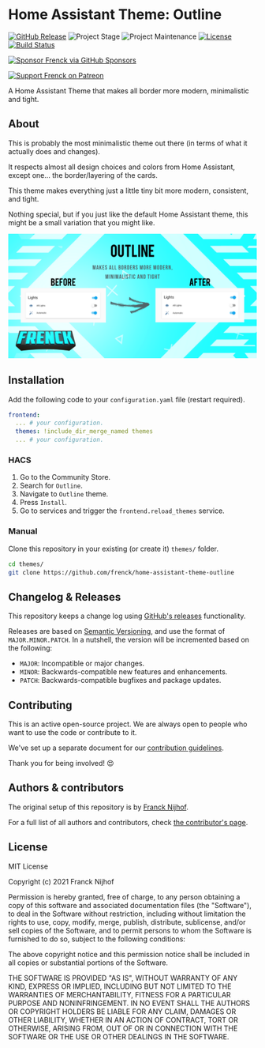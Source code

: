 # Home Assistant Theme: Outline

[![GitHub Release][releases-shield]][releases]
![Project Stage][project-stage-shield]
![Project Maintenance][maintenance-shield]
[![License][license-shield]](LICENSE.md)
[![Build Status][build-shield]][build]

[![Sponsor Frenck via GitHub Sponsors][github-sponsors-shield]][github-sponsors]

[![Support Frenck on Patreon][patreon-shield]][patreon]

A Home Assistant Theme that makes all border more modern, minimalistic and
tight.

## About

This is probably the most minimalistic theme out there (in terms of what
it actually does and changes).

It respects almost all design choices and colors from Home Assistant, except
one... the border/layering of the cards.

This theme makes everything just a little tiny bit more modern, consistent,
and tight.

Nothing special, but if you just like the default Home Assistant theme, this
might be a small variation that you might like.

[![Home Assistant Theme: Outline; Before & After][preview]][preview]

## Installation

Add the following code to your `configuration.yaml` file (restart required).

```yaml
frontend:
  ... # your configuration.
  themes: !include_dir_merge_named themes
  ... # your configuration.
```

### HACS

1. Go to the Community Store.
2. Search for `Outline`.
3. Navigate to `Outline` theme.
4. Press `Install`.
5. Go to services and trigger the `frontend.reload_themes` service.

### Manual

Clone this repository in your existing (or create it) `themes/` folder.

```bash
cd themes/
git clone https://github.com/frenck/home-assistant-theme-outline
```

## Changelog & Releases

This repository keeps a change log using [GitHub's releases][releases]
functionality.

Releases are based on [Semantic Versioning][semver], and use the format
of `MAJOR.MINOR.PATCH`. In a nutshell, the version will be incremented
based on the following:

- `MAJOR`: Incompatible or major changes.
- `MINOR`: Backwards-compatible new features and enhancements.
- `PATCH`: Backwards-compatible bugfixes and package updates.

## Contributing

This is an active open-source project. We are always open to people who want to
use the code or contribute to it.

We've set up a separate document for our
[contribution guidelines](CONTRIBUTING.md).

Thank you for being involved! :heart_eyes:

## Authors & contributors

The original setup of this repository is by [Franck Nijhof][frenck].

For a full list of all authors and contributors,
check [the contributor's page][contributors].

## License

MIT License

Copyright (c) 2021 Franck Nijhof

Permission is hereby granted, free of charge, to any person obtaining a copy
of this software and associated documentation files (the "Software"), to deal
in the Software without restriction, including without limitation the rights
to use, copy, modify, merge, publish, distribute, sublicense, and/or sell
copies of the Software, and to permit persons to whom the Software is
furnished to do so, subject to the following conditions:

The above copyright notice and this permission notice shall be included in all
copies or substantial portions of the Software.

THE SOFTWARE IS PROVIDED "AS IS", WITHOUT WARRANTY OF ANY KIND, EXPRESS OR
IMPLIED, INCLUDING BUT NOT LIMITED TO THE WARRANTIES OF MERCHANTABILITY,
FITNESS FOR A PARTICULAR PURPOSE AND NONINFRINGEMENT. IN NO EVENT SHALL THE
AUTHORS OR COPYRIGHT HOLDERS BE LIABLE FOR ANY CLAIM, DAMAGES OR OTHER
LIABILITY, WHETHER IN AN ACTION OF CONTRACT, TORT OR OTHERWISE, ARISING FROM,
OUT OF OR IN CONNECTION WITH THE SOFTWARE OR THE USE OR OTHER DEALINGS IN THE
SOFTWARE.

[build-shield]: https://github.com/frenck/home-assistant-theme-outline/actions/workflows/linting.yaml/badge.svg
[build]: https://github.com/frenck/home-assistant-theme-outline/actions/workflows/linting.yaml
[contributors]: https://github.com/frenck/home-assistant-theme-outline/graphs/contributors
[frenck]: https://github.com/frenck
[github-sponsors-shield]: https://frenck.dev/wp-content/uploads/2019/12/github_sponsor.png
[github-sponsors]: https://github.com/sponsors/frenck
[license-shield]: https://img.shields.io/github/license/frenck/home-assistant-theme-outline.svg
[maintenance-shield]: https://img.shields.io/maintenance/yes/2021.svg
[patreon-shield]: https://frenck.dev/wp-content/uploads/2019/12/patreon.png
[patreon]: https://www.patreon.com/frenck
[project-stage-shield]: https://img.shields.io/badge/project%20stage-experimental-yellow.svg
[releases-shield]: https://img.shields.io/github/release/frenck/home-assistant-theme-outline.svg
[releases]: https://github.com/frenck/home-assistant-theme-outline/releases
[semver]: http://semver.org/spec/v2.0.0.html
[preview]: https://github.com/frenck/home-assistant-theme-outline/raw/main/images/before-after.png
